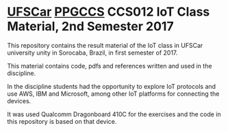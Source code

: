 # [UFSCar](http://www.ufscar.br) [PPGCCS](http://www.ppgccs.net) CCS012 IoT Class Material, 2nd Semester 2017  

This repository contains the result material of the IoT class in UFSCar university
unity in Sorocaba, Brazil, in first semester of 2017.  

This material contains code, pdfs and references written and used in the discipline.

In the discipline students had the opportunity to explore IoT protocols and use
AWS, IBM and Microsoft, among other IoT platforms for connecting the devices.

It was used Qualcomm Dragonboard 410C for the exercises and the code in this repository
is based on that device.
